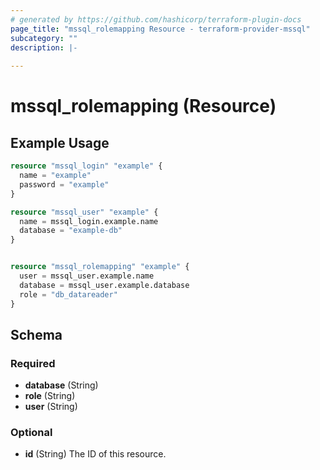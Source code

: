 ```yaml
---
# generated by https://github.com/hashicorp/terraform-plugin-docs
page_title: "mssql_rolemapping Resource - terraform-provider-mssql"
subcategory: ""
description: |-
  
---
```


# mssql_rolemapping (Resource)



## Example Usage

```terraform
resource "mssql_login" "example" {
  name = "example"
  password = "example"
}

resource "mssql_user" "example" {
  name = mssql_login.example.name
  database = "example-db"
}


resource "mssql_rolemapping" "example" {
  user = mssql_user.example.name
  database = mssql_user.example.database
  role = "db_datareader"
}
```

<!-- schema generated by tfplugindocs -->
## Schema

### Required

- **database** (String)
- **role** (String)
- **user** (String)

### Optional

- **id** (String) The ID of this resource.


